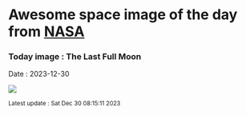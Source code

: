 
# Awesome space image of the day from [NASA](https://api.nasa.gov/)

### Today image : The Last Full Moon
Date : 2023-12-30

![](https://apod.nasa.gov/apod/image/2312/2023_12_27-fullmoon1024.jpg)

<small>Latest update : Sat Dec 30 08:15:11 2023</small>
        